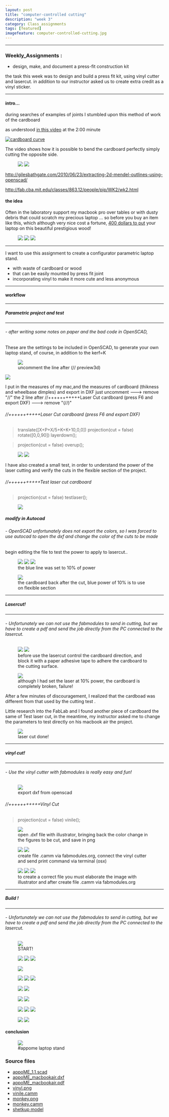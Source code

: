 ```yaml
---
layout: post
title: "computer-controlled cutting"
description: "week 3"
category: Class_assignments
tags: [featured]
imagefeature: computer-controlled-cutting.jpg
---
```

****

### Weekly_Assignments :

-    design, make, and document a press-fit construction kit

the task this week was to design and build a press fit kit, using vinyl cutter and lasercut. in addition to our instructor asked us to create extra credit as a vinyl sticker.

****




#### intro...

during searches of examples of joints I stumbled upon this method of work of the cardboard

as understood [in this video](https://www.youtube.com/watch?v=9xHAbRAXBko) at the 2:00 minute

[![cardboard curve](http://img.youtube.com/vi/9xHAbRAXBko/0.jpg)](http://www.youtube.com/watch?v=9xHAbRAXBko)

The video shows how it is possible to bend the cardboard perfectly simply cutting the opposite side.

<figure class="half">
	<img src="{{ site.url }}/images/week/3/11.jpg">
	<img src="{{ site.url }}/images/week/3/12_low.jpg">
</figure>

http://gilesbathgate.com/2010/06/23/extracting-2d-mendel-outlines-using-openscad/

http://fab.cba.mit.edu/classes/863.12/people/pip/WK2/wk2.html

#### the idea

Often in the laboratory support my macbook pro over tables or with dusty debris that could scratch my precious laptop ...
so before you buy an item like this, which although very nice cost a fortune, [400 dollars to put](http://thegadgetflow.com/portfolio/vool-wooden-laptop-stand) your laptop on this beautiful prestigious wood!

<figure class="third">
	<img src="{{ site.url }}/images/week/3/wood1.jpeg">
	<img src="{{ site.url }}/images/week/3/wood2.jpeg">
	<img src="{{ site.url }}/images/week/3/wood3.jpeg">
</figure>

****

I want to use this assignment to create a configurator parametric laptop stand.

- with waste of cardboard or wood
- that can be easily mounted by press fit joint
- incorporating vinyl to make it more cute and less anonymous

****

#### workflow

****

##### Parametric project and test

****

###### - after writing some notes on paper and the bad code in OpenSCAD, 
These are the settings to be included in OpenSCAD, to generate your own laptop stand, of course, in addition to the kerf=K
<figure>
<img src="{{ site.url }}/images/week/3/appome/workflow/appoME_jpg.png">
	<figcaption>uncomment the line after (// preview3d)</figcaption>
</figure>
<img src="{{ site.url }}/images/week/3/appome/workflow/quotatura.png">

I put in the measures of my mac,and the measures of cardboard (thikness and wheelbase dimples) and export in DXF just uncomment ---> remove "//" the 2 line after //+++++++++++Laser Cut cardboard (press F6 and export DXF)  ---> remove "(//)"

###### //+++++++++++Laser Cut cardboard (press F6 and export DXF)

> translate([X+P+X/5+K+K+10,0,0]) projection(cut = false) rotate([0,0,90]) layerdown();

> projection(cut = false) overup();


<figure class="half">
	<img src="{{ site.url }}/images/week/3/appome/workflow/export_DXF">
	<img src="{{ site.url }}/images/week/3/appome/workflow/export_vinile.jpg">
</figure>


I have also created a small test, in order to understand the power of the laser cutting and verify the cuts in the flexible section of the project.

###### //+++++++++++Test laser cut cardboard

> projection(cut = false) testlaser();

<figure>
	<img src="{{ site.url }}/images/week/3/appome/workflow/testlaser.jpg">
</figure>

##### modify in Autocad 

###### - OpenSCAD unfortunately does not export the colors, so I was forced to use autocad to open the dxf and change the color of the cuts to be made

begin editing the file to test the power to apply to lasercut..

<figure class="third">
	<img src="{{ site.url }}/images/week/3/0003.jpg">
	<img src="{{ site.url }}/images/week/3/0004.jpg">
	<img src="{{ site.url }}/images/week/3/0001.jpg">
	<figcaption>the blue line was set to 10% of power</figcaption>
</figure>
<figure>
	<img src="{{ site.url }}/images/week/3/0005.jpg">
	<figcaption>the cardboard back after the cut, blue power of 10% is to use on flexible section</figcaption>
</figure>

****

##### Lasercut!

****

###### - Unfortunately we can not use the fabmodules to send in cutting, but we have to create a pdf and send the job directly from the PC connected to the lasercut.


<figure class="half">
	<img src="{{ site.url }}/images/week/3/appome/workflow/fullspectrum.jpg">
	<img src="{{ site.url }}/images/week/3/appome/workflow/direction_cardboard.png">
	<figcaption>before use the lasercut control the cardboard direction, and block it with a paper adhesive tape to adhere the cardboard to the cutting surface.</figcaption>
</figure>

<figure>
	<img src="{{ site.url }}/images/week/3/appome/workflow/forcelaser.jpg">
	<figcaption>although I had set the laser at 10% power, the cardboard is completely broken, failure!</figcaption>
</figure>

After a few minutes of discouragement, I realized that the cardboad was different from that used by the cutting test .

Little research into the FabLab and I found another piece of cardboard the same of Test laser cut, in the meantime, my instructor asked me to change the parameters to test directly on his macbook air the project.

<figure>
	<img src="{{ site.url }}/images/week/3/appome/workflow/cut_ok.jpg">
	<figcaption>laser cut done!</figcaption>
</figure>

****

##### vinyl cut!

****

###### - Use the vinyl cutter with fabmodules is really easy and fun!

<figure>
	<img src="{{ site.url }}/images/week/3/appome/workflow/export_vinile.jpg">
	<figcaption>export dxf from openscad </figcaption>
</figure>

###### //+++++++++++Vinyl Cut

> projection(cut = false) vinile();

<figure>
	<img src="{{ site.url }}/images/week/3/appome/workflow/vinyl_ok.png">
	<figcaption>open .dxf file with illustrator, bringing back the color change in the figures to be cut, and save in png</figcaption>
</figure>

<figure class="half">
	<img src="{{ site.url }}/images/week/3/appome/workflow/fabmodules.jpg">
	<img src="{{ site.url }}/images/week/3/appome/workflow/fabmodules2.jpg">
	<figcaption>create file .camm via fabmodules.org, connect the vinyl cutter and send print command via terminal (osx) </figcaption>
</figure>

<figure class="third">
	<img src="{{ site.url }}/images/week/3/appome/adesivo/drunk-monkey.jpg">
	<img src="{{ site.url }}/images/week/3/appome/adesivo/scimmia.png">
	<img src="{{ site.url }}/images/week/3/appome/adesivo/monkey_fabmodules">
	<figcaption>to create a correct file you must elaborate the image with illustrator and after create file .camm via fabmodules.org </figcaption>
</figure>

****

##### Build !

****

###### - Unfortunately we can not use the fabmodules to send in cutting, but we have to create a pdf and send the job directly from the PC connected to the lasercut.
<figure>
	<img src="{{ site.url }}/images/week/3/appome/cartone/2.jpg">
	<figcaption>START!</figcaption>
</figure>
<figure class="third">
	<img src="{{ site.url }}/images/week/3/appome/cartone/3.jpg">
	<img src="{{ site.url }}/images/week/3/appome/cartone/3a.jpg">
	<img src="{{ site.url }}/images/week/3/appome/cartone/3b.jpg">
</figure>
<figure>
	<img src="{{ site.url }}/images/week/3/appome/cartone/4.jpg">
</figure>
<figure class="third">
	<img src="{{ site.url }}/images/week/3/appome/cartone/5.jpg">
	<img src="{{ site.url }}/images/week/3/appome/cartone/6.jpg">
	<img src="{{ site.url }}/images/week/3/appome/cartone/7.jpg">
</figure>
<figure class="half">
	<img src="{{ site.url }}/images/week/3/appome/cartone/7a.jpg">
	<img src="{{ site.url }}/images/week/3/appome/cartone/8.jpg">
</figure>
<figure class="half">
	<img src="{{ site.url }}/images/week/3/appome/cartone/8a.jpg">
	<img src="{{ site.url }}/images/week/3/appome/cartone/9.jpg">
</figure>
<figure class="third">
	<img src="{{ site.url }}/images/week/3/appome/cartone/10a.jpg">
	<img src="{{ site.url }}/images/week/3/appome/cartone/11.jpg">
	<img src="{{ site.url }}/images/week/3/appome/cartone/10c.jpg">
</figure>
<figure class="half">
	<img src="{{ site.url }}/images/week/3/appome/cartone/12.jpg">
	<img src="{{ site.url }}/images/week/3/appome/cartone/final.jpg">
</figure>

#### conclusion 

<figure>
	<img src="{{ site.url }}/images/week/3/appome/cartone/1.jpg">
	<figcaption>#appome laptop stand </figcaption>
</figure>



### Source files

- [appoME_1.1.scad  ](/images/week/3/file/appoME_1.1.scad)
- [appoME_macbookair.dxf ](/images/week/3/file/appoME_macbookair.dxf)
- [appoME_macbookair.pdf ](/images/week/3/file/appoME_air_final2.pdf)
- [vinyl.png ](/images/week/3/file/vinyl_ok.png)
- [vinile.camm ](/images/week/3/file/vinile.camm)
- [monkey.png ](/images/week/3/file/scimmia.png)
- [monkey.camm ](/images/week/3/file/scimmia.camm)
- [shetkup model ](/images/week/3/file/)
